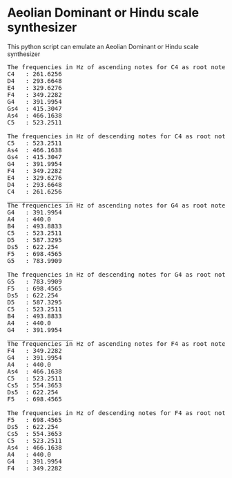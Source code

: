 # Aeolian Dominant or Hindu scale synthesizer

This python script can emulate an Aeolian Dominant or Hindu scale synthesizer

<pre>
The frequencies in Hz of ascending notes for C4 as root note in the Hindu scale
C4   : 261.6256
D4   : 293.6648
E4   : 329.6276
F4   : 349.2282
G4   : 391.9954
Gs4  : 415.3047
As4  : 466.1638
C5   : 523.2511

The frequencies in Hz of descending notes for C4 as root note in the Hindu scale
C5   : 523.2511
As4  : 466.1638
Gs4  : 415.3047
G4   : 391.9954
F4   : 349.2282
E4   : 329.6276
D4   : 293.6648
C4   : 261.6256
__________________
The frequencies in Hz of ascending notes for G4 as root note in the Hindu scale
G4   : 391.9954
A4   : 440.0
B4   : 493.8833
C5   : 523.2511
D5   : 587.3295
Ds5  : 622.254
F5   : 698.4565
G5   : 783.9909

The frequencies in Hz of descending notes for G4 as root note in the Hindu scale
G5   : 783.9909
F5   : 698.4565
Ds5  : 622.254
D5   : 587.3295
C5   : 523.2511
B4   : 493.8833
A4   : 440.0
G4   : 391.9954
__________________
The frequencies in Hz of ascending notes for F4 as root note in the Hindu scale
F4   : 349.2282
G4   : 391.9954
A4   : 440.0
As4  : 466.1638
C5   : 523.2511
Cs5  : 554.3653
Ds5  : 622.254
F5   : 698.4565

The frequencies in Hz of descending notes for F4 as root note in the Hindu scale
F5   : 698.4565
Ds5  : 622.254
Cs5  : 554.3653
C5   : 523.2511
As4  : 466.1638
A4   : 440.0
G4   : 391.9954
F4   : 349.2282

